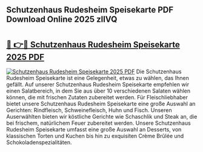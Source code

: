 ## Schutzenhaus Rudesheim Speisekarte PDF Download Online 2025 zlIVQ

# <h2><a href="http://gcebow9.nevu.top/?p=Schutzenhaus+Rudesheim+Speisekarte">🔗 👉🔴 Schutzenhaus Rudesheim Speisekarte 2025 PDF</a></h2>

[![Schutzenhaus Rudesheim Speisekarte 2025 PDF](https://i.imgur.com/dBaPXMq.png)](http://gcebow9.nevu.top/?p=Schutzenhaus+Rudesheim+Speisekarte)
Die Schutzenhaus Rudesheim Speisekarte ist eine Gelegenheit, etwas zu wählen, das Ihnen gefällt. Auf unserer Schutzenhaus Rudesheim Speisekarte empfehlen wir einen Salatbereich, in dem Sie aus über 10 verschiedenen Salaten wählen können, die mit frischen Zutaten zubereitet werden. Für Fleischliebhaber bietet unsere Schutzenhaus Rudesheim Speisekarte eine große Auswahl an Gerichten: Rindfleisch, Schweinefleisch, Huhn und Fisch. Unseren Auserwählten bieten wir köstliche Gerichte wie Schaschlik und Steak an, die bei frischem, natürlichem Feuer zubereitet werden. Unsere Schutzenhaus Rudesheim Speisekarte umfasst eine große Auswahl an Desserts, von klassischen Torten und Kuchen bis hin zu exquisiten Crème Brûlée und Schokoladenspezialitäten.
